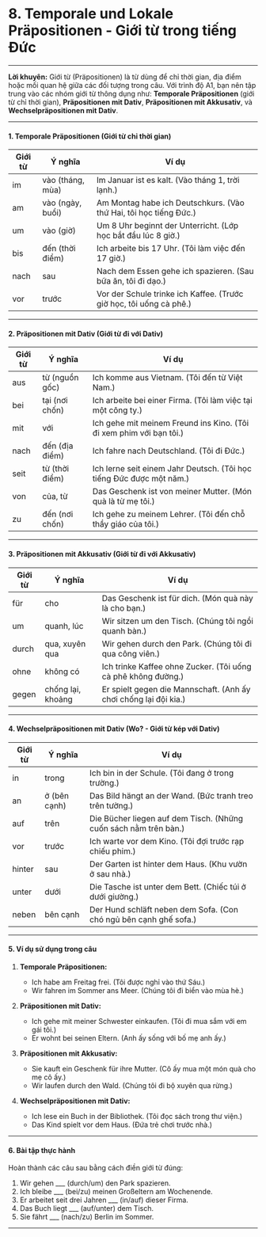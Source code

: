 # 8. Temporale und Lokale Präpositionen - Giới từ trong tiếng Đức 

---

**Lời khuyên:** Giới từ (Präpositionen) là từ dùng để chỉ thời gian, địa điểm hoặc mối quan hệ giữa các đối tượng trong câu. Với trình độ A1, bạn nên tập trung vào các nhóm giới từ thông dụng như: **Temporale Präpositionen** (giới từ chỉ thời gian), **Präpositionen mit Dativ**, **Präpositionen mit Akkusativ**, và **Wechselpräpositionen mit Dativ**.

---

#### 1. Temporale Präpositionen (Giới từ chỉ thời gian)

|**Giới từ**|**Ý nghĩa**|**Ví dụ**|
|---|---|---|
|im|vào (tháng, mùa)|Im Januar ist es kalt. (Vào tháng 1, trời lạnh.)|
|am|vào (ngày, buổi)|Am Montag habe ich Deutschkurs. (Vào thứ Hai, tôi học tiếng Đức.)|
|um|vào (giờ)|Um 8 Uhr beginnt der Unterricht. (Lớp học bắt đầu lúc 8 giờ.)|
|bis|đến (thời điểm)|Ich arbeite bis 17 Uhr. (Tôi làm việc đến 17 giờ.)|
|nach|sau|Nach dem Essen gehe ich spazieren. (Sau bữa ăn, tôi đi dạo.)|
|vor|trước|Vor der Schule trinke ich Kaffee. (Trước giờ học, tôi uống cà phê.)|

---

#### 2. Präpositionen mit Dativ (Giới từ đi với Dativ)

|**Giới từ**|**Ý nghĩa**|**Ví dụ**|
|---|---|---|
|aus|từ (nguồn gốc)|Ich komme aus Vietnam. (Tôi đến từ Việt Nam.)|
|bei|tại (nơi chốn)|Ich arbeite bei einer Firma. (Tôi làm việc tại một công ty.)|
|mit|với|Ich gehe mit meinem Freund ins Kino. (Tôi đi xem phim với bạn tôi.)|
|nach|đến (địa điểm)|Ich fahre nach Deutschland. (Tôi đi Đức.)|
|seit|từ (thời điểm)|Ich lerne seit einem Jahr Deutsch. (Tôi học tiếng Đức được một năm.)|
|von|của, từ|Das Geschenk ist von meiner Mutter. (Món quà là từ mẹ tôi.)|
|zu|đến (nơi chốn)|Ich gehe zu meinem Lehrer. (Tôi đến chỗ thầy giáo của tôi.)|

---

#### 3. Präpositionen mit Akkusativ (Giới từ đi với Akkusativ)

|**Giới từ**|**Ý nghĩa**|**Ví dụ**|
|---|---|---|
|für|cho|Das Geschenk ist für dich. (Món quà này là cho bạn.)|
|um|quanh, lúc|Wir sitzen um den Tisch. (Chúng tôi ngồi quanh bàn.)|
|durch|qua, xuyên qua|Wir gehen durch den Park. (Chúng tôi đi qua công viên.)|
|ohne|không có|Ich trinke Kaffee ohne Zucker. (Tôi uống cà phê không đường.)|
|gegen|chống lại, khoảng|Er spielt gegen die Mannschaft. (Anh ấy chơi chống lại đội kia.)|

---

#### 4. Wechselpräpositionen mit Dativ (Wo? - Giới từ kép với Dativ)

|**Giới từ**|**Ý nghĩa**|**Ví dụ**|
|---|---|---|
|in|trong|Ich bin in der Schule. (Tôi đang ở trong trường.)|
|an|ở (bên cạnh)|Das Bild hängt an der Wand. (Bức tranh treo trên tường.)|
|auf|trên|Die Bücher liegen auf dem Tisch. (Những cuốn sách nằm trên bàn.)|
|vor|trước|Ich warte vor dem Kino. (Tôi đợi trước rạp chiếu phim.)|
|hinter|sau|Der Garten ist hinter dem Haus. (Khu vườn ở sau nhà.)|
|unter|dưới|Die Tasche ist unter dem Bett. (Chiếc túi ở dưới giường.)|
|neben|bên cạnh|Der Hund schläft neben dem Sofa. (Con chó ngủ bên cạnh ghế sofa.)|

---

#### 5. Ví dụ sử dụng trong câu

1. **Temporale Präpositionen:**
    
    - Ich habe am Freitag frei. (Tôi được nghỉ vào thứ Sáu.)
    - Wir fahren im Sommer ans Meer. (Chúng tôi đi biển vào mùa hè.)
2. **Präpositionen mit Dativ:**
    
    - Ich gehe mit meiner Schwester einkaufen. (Tôi đi mua sắm với em gái tôi.)
    - Er wohnt bei seinen Eltern. (Anh ấy sống với bố mẹ anh ấy.)
3. **Präpositionen mit Akkusativ:**
    
    - Sie kauft ein Geschenk für ihre Mutter. (Cô ấy mua một món quà cho mẹ cô ấy.)
    - Wir laufen durch den Wald. (Chúng tôi đi bộ xuyên qua rừng.)
4. **Wechselpräpositionen mit Dativ:**
    
    - Ich lese ein Buch in der Bibliothek. (Tôi đọc sách trong thư viện.)
    - Das Kind spielt vor dem Haus. (Đứa trẻ chơi trước nhà.)

---

#### 6. Bài tập thực hành

Hoàn thành các câu sau bằng cách điền giới từ đúng:

1. Wir gehen ___ (durch/um) den Park spazieren.
2. Ich bleibe ___ (bei/zu) meinen Großeltern am Wochenende.
3. Er arbeitet seit drei Jahren ___ (in/auf) dieser Firma.
4. Das Buch liegt ___ (auf/unter) dem Tisch.
5. Sie fährt ___ (nach/zu) Berlin im Sommer.

---